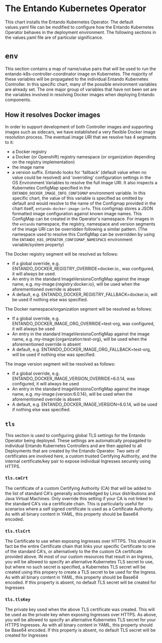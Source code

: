 # The Entando Kubernetes Operator

This chart installs the Entando Kubernetes Operator. The default values.yaml file can be modified to configure how the Entando Kubernetes Operator behaves in the deployment environment. The following sections in the values.yaml file are of particular significance.

# `env`

This section contains a map of name/value pairs that will be used to run the entando-k8s-controller-coordinator image on Kubernetes. The majority of these variables will be propagated to the individual Entando Kubernetes Controller. In this specific chart, many of the possible environment variables are already set. The one major group of variables that have not been set are the variables involved in resolving Docker images when deploying Entando components.

## How it resolves Docker images

In order to support development of both Controller images and supporting images such as sidecars, we have established
a very flexible Docker image resolution process. The eventual image URI that we resolve has 4 segments to it: 
 * a Docker registry
 * a Docker (or Openshift) registry namespace (or organization depending on the registry implementation)
 * the image name
 * a version suffix.
Entando looks for 'fallback' (default value when no value could be resolved) and 'overriding' configuration settings in the OS Environment Variables 
to resolve the full image URI. It also inspects a Kubernetes ConfigMap specified in the `ENTANDO_DOCKER_IMAGE_INFO_CONFIGMAP` environment variable. In this specific chart, the value of this variable is specified as omitted by default and would resolve to the name of the Configmap provided in the chart itself, `entando-docker-image-info`. This configmap stores 
a JSON formatted image configuration against known image names. This ConfigMap can be created in the Operator's namespace.
For images in the `entando` namespace, the registry, namespace and version segments of the image URI can be overridden 
following a similar pattern. (The namespace used to resolve this ConfigMap can be overridden by using the `ENTANDO_K8S_OPERATOR_CONFIGMAP_NAMESPACE` environment variable/system property)

The Docker registry segment will be resolved as follows:
 * If a global override, e.g. ENTANDO_DOCKER_REGISTRY_OVERRIDE=docker.io., was configured, it will always be used.
 * An entry in the standard ImageVersionsConfigMap against the image name, e.g. my-image:{registry:docker.io}, will be used when the aforementioned override is absent
 * A default, e.g. ENTANDO_DOCKER_REGISTRY_FALLBACK=docker.io, will be used if nothing else was specified.

The Docker namespace/organization segment will be resolved as follows:
 * If a global override, e.g. ENTANDO_DOCKER_IMAGE_ORG_OVERRIDE=test-org, was configured, it will always be used
 * An entry in the standard ImageVersionsConfigMap against the image name, e.g. my-image:{organization:test-org}, will be used when the aforementioned override is absent
 * A default, e.g. ENTANDO_DOCKER_IMAGE_ORG_FALLBACK=test-org, will be used if nothing else was specified.

The image version segment will be resolved as follows:
 * If a global override, e.g. ENTANDO_DOCKER_IMAGE_VERSION_OVERRIDE=6.0.14, was configured, it will always be used
 * An entry in the standard ImageVersionsConfigMap against the image name, e.g. my-image:{version:6.0.14}, will be used when the aforementioned override  is absent
 * A default, e.g. ENTANDO_DOCKER_IMAGE_VERSION=6.0.14, will be used if nothing else was specified.

## `tls`

This section is used to configuring global TLS settings for the Entando Operator being deployed. These settings are automatically propagated to individual Entando Kubernetes Controllers and are then applied to all Deployments that are created by the Entando Operator. Two sets of certificates are involved here, a custom trusted Certifying Authority, and the internal certificate/key pair to expose individual Ingresses securely using HTTPS.

### `tls.caCrt`

The certificate of a custom Certifying Authority (CA) that will be added to the list of standard CA's generally acknowledged by Linux distributions and Java Virtual Machines. Only override this setting if your CA is not linked to the standard CA's via a certificate chain. This is particularly useful for scenarios where a self signed certificate is used as a Certificate Authority. As with all binary content in YAML, this property should be Base64 encoded.

### `tls.tlsCrt`

The Certificate to use when exposing Ingresses over HTTPS. This should in fact be the entire Certificate chain that links your specific Certificate to one of the standard CA's, or alternatively to the the custom CA certificate provided above. IN most of our custom resources that result in an Ingress, you will be allowed to specify an alternative Kubernetes TLS secret to use, but where no such secret is specified, a Kubernetes TLS secret will be created using this propery to create a TLS secret to be used for the Ingress. As with all binary content in YAML, this property should be Base64 encoded.  If this property is absent, no default TLS secret will be created for Ingresses

### `tls.tlsKey`

The private key used when the above TLS certificate was created. This will be used as the private key when exposing Ingresses over HTTPS.  As above, you will be allowed to specify an alternative Kubernetes TLS secret for your HTTPS Ingresses. As with all binary content in YAML, this property should be Base64 encoded. If this property is absent, no default TLS secret will be created for Ingresses



